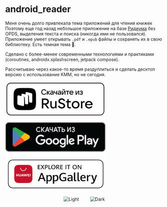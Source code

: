 # android_reader

Меня очень долго привлекала тема приложений для чтения книжек<br>
Поэтому еще год назад небольшое приложение на базе [Ридиума](https://github.com/readium/kotlin-toolkit) без OPDS, выделения текста и поиска (никогда ими не пользовался).<br>
Приложение умеет открывать `.pdf` и `.epub` файлы и сохранять их в свою библиотеку. Есть темная тема 🦾.

Сделано с более-менее современными технологиями и практиками (coroutines, androidx.splashscreen, jetpack compose).

Рассчитываю через какое-то время раздуплиться и сделать десктоп версию с использование KMM, но не сегодня.

<p align="left">
<a href="https://apps.rustore.ru/app/me.kifio.kreader.android">
    <img src='./badges/logo-monochrome-light.png'  >
</a>
<br>
<a href="https://play.google.com/store/apps/details?id=me.kifio.kreader.android">
    <img src='./badges/google-play-badge.png'  >
</a>
<br>
<a href="https://appgallery.huawei.com/app/C110328443">
    <img src='./badges/explore-it-on-huawei-appgallery-seeklogo.png' width="320" >
</a>
</p>

<p align="center">
  <img alt="Light" src="./bookshelf.gif" width="45%" >
&nbsp; &nbsp; &nbsp; &nbsp;
  <img alt="Dark" src="./reader.gif" width="45%">
</p>
